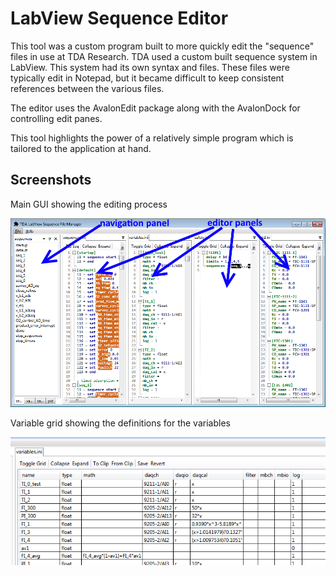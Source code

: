 # LabView Sequence Editor

This tool was a custom program built to more quickly edit the "sequence" files in use at TDA Research. TDA used a custom built sequence system in LabView. This system had its own syntax and files. These files were typically edit in Notepad, but it became difficult to keep consistent references between the various files.

The editor uses the AvalonEdit package along with the AvalonDock for controlling edit panes.

This tool highlights the power of a relatively simple program which is tailored to the application at hand.

## Screenshots

Main GUI showing the editing process

![Main GUI](/docs/main_editor.png)

Variable grid showing the definitions for the variables

![Variable grid](/docs/variable_grid.png)